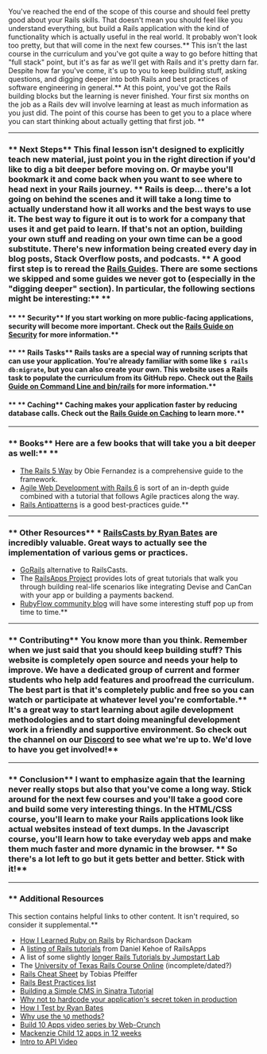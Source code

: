 You've reached the end of the scope of this course and should feel pretty good about your Rails skills.  That doesn't mean you should feel like you understand everything, but  build a Rails application with the kind of functionality which is actually useful in the real world.  It probably won't look too pretty, but that will come in the next few courses.** This isn't the last course in the curriculum and you've got quite a way to go before hitting that "full stack" point, but it's as far as we'll get with Rails and it's pretty darn far.  Despite how far you've come, it's up to you to keep building stuff, asking questions, and digging deeper into both Rails and best practices of software engineering in general.** At this point, you've got the Rails building blocks but the learning is never finished.  Your first six months on the job as a Rails dev will involve learning at least as much information as you just did.  The point of this course has been to get you to a place where you can start thinking about actually getting that first job.  ** 

---


### ** Next Steps** This final lesson isn't designed to explicitly teach new material, just point you in the right direction if you'd like to dig a bit deeper before moving on.  Or maybe you'll bookmark it and come back when you want to see where to head next in your Rails journey.  ** Rails is deep... there's a lot going on behind the scenes and it will take a long time to actually understand how it all works and the best ways to use it.  The best way to figure it out is to work for a company that uses it and get paid to learn.  If that's not an option, building your own stuff and reading on your own time can be a good substitute.  There's new information being created every day in blog posts, Stack Overflow posts, and podcasts.  ** A good first step is to reread the [Rails Guides](http://guides.rubyonrails.org/index.html).  There are some sections we skipped and some guides we never got to (especially in the "digging deeper" section).  In particular, the following sections might be interesting:** ** 
#### ** ** Security** If you start working on more public-facing applications, security will become more important.  Check out the [Rails Guide on Security](http://guides.rubyonrails.org/security.html) for more information.** 
#### ** ** Rails Tasks** Rails tasks are a special way of running scripts that can use your application.  You're already familiar with some like `$ rails db:migrate`, but you can also create your own.  This website uses a Rails task to populate the curriculum from its GitHub repo.  Check out the [Rails Guide on Command Line and bin/rails](http://guides.rubyonrails.org/command_line.html) for more information.** 
#### ** ** Caching** Caching makes your application faster by reducing database calls.  Check out the [Rails Guide on Caching](http://guides.rubyonrails.org/caching_with_rails.html) to learn more.** 

---


### ** Books** Here are a few books that will take you a bit deeper as well:** ** 
* [The Rails 5 Way](https://leanpub.com/tr5w) by Obie Fernandez is a comprehensive guide to the framework.
* [Agile Web Development with Rails 6](https://pragprog.com/titles/rails6/agile-web-development-with-rails-6/) is sort of an in-depth guide combined with a tutorial that follows Agile practices along the way.
* [Rails Antipatterns](http://www.amazon.com/Rails-AntiPatterns-Refactoring-Addison-Wesley-Professional/dp/0321604814) is a good best-practices guide.** 

---


### ** Other Resources** * [RailsCasts by Ryan Bates](http://railscasts.com/) are incredibly valuable.  Great ways to actually see the implementation of various gems or practices.
* [GoRails](https://gorails.com/) alternative to RailsCasts.
* The [RailsApps Project](https://tutorials.railsapps.org/) provides lots of great tutorials that walk you through building real-life scenarios like integrating Devise and CanCan with your app or building a payments backend.
* [RubyFlow community blog](http://www.rubyflow.com/) will have some interesting stuff pop up from time to time.** 

---


### ** Contributing** You know more than you think.  Remember when we just said that you should keep building stuff?  This website is completely open source and needs your help to improve.  We have a dedicated group of current and former students who help add features and proofread the curriculum.  The best part is that it's completely public and free so you can watch or participate at whatever level you're comfortable.** It's a great way to start learning about agile development methodologies and to start doing meaningful development work in a friendly and supportive environment.  So check out the channel on our [Discord](https://discordapp.com/channels/505093832157691914/505093832157691916) to see what we're up to.  We'd love to have you get involved!** 

---


### ** Conclusion** I want to emphasize again that the learning never really stops but also that you've come a long way.  Stick around for the next few courses and you'll take a good core and build some very interesting things.  In the HTML/CSS course, you'll learn to make your Rails applications look like actual websites instead of text dumps.  In the Javascript course, you'll learn how to take everyday web apps and make them much faster and more dynamic in the browser.  ** So there's a lot left to go but it gets better and better.  Stick with it!** 

---


### ** Additional Resources
This section contains helpful links to other content. It isn't required, so consider it supplemental.** 

* [How I Learned Ruby on Rails](https://medium.com/how-i-learned-ruby-rails/e08c94e2a51e) by Richardson Dackam
* A [listing of Rails tutorials](https://tutorials.railsapps.org/rails-tutorial) from Daniel Kehoe of RailsApps
* A list of some slightly [longer Rails Tutorials by Jumpstart Lab](http://tutorials.jumpstartlab.com/)
* The [University of Texas Rails Course Online](http://schneems.com/ut-rails) (incomplete/dated?)
* [Rails Cheat Sheet](http://pragtob.github.io/rails-beginner-cheatsheet/index.html) by Tobias Pfeiffer
* [Rails Best Practices list](http://rails-bestpractices.com/)
* [Building a Simple CMS in Sinatra Tutorial](http://www.sitepoint.com/a-simple-content-management-system-in-sinatra/)
* [Why not to hardcode your application's secret token in production](http://daniel.fone.net.nz/blog/2013/05/20/a-better-way-to-manage-the-rails-secret-token/)
* [How I Test by Ryan Bates](http://railscasts.com/episodes/275-how-i-test)
* [Why use the `%Q` methods?](http://stackoverflow.com/questions/10144543/what-is-the-use-case-for-rubys-q-q-quoting-methods)
* [Build 10 Apps video series by Web-Crunch](https://www.youtube.com/watch?v=4ABesTeDKmQ&list=PL01nNIgQ4uxNkDZNMON-TrzDVNIk3cOz4)
* [Mackenzie Child 12 apps in 12 weeks](https://medium.com/ruby-on-rails/how-i-finally-learned-rails-95e9b832675b#.mw99m5wat)
* [Intro to API Video](https://www.youtube.com/watch?v=oBW_VNg4qD0)
